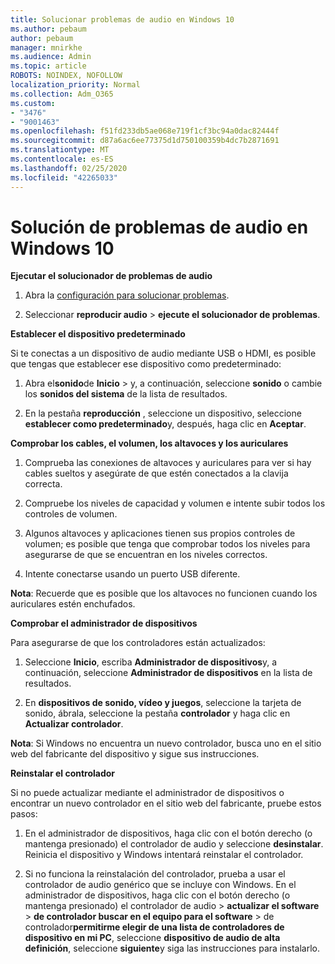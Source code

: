 ```yaml
---
title: Solucionar problemas de audio en Windows 10
ms.author: pebaum
author: pebaum
manager: mnirkhe
ms.audience: Admin
ms.topic: article
ROBOTS: NOINDEX, NOFOLLOW
localization_priority: Normal
ms.collection: Adm_O365
ms.custom:
- "3476"
- "9001463"
ms.openlocfilehash: f51fd233db5ae068e719f1cf3bc94a0dac82444f
ms.sourcegitcommit: d87a6ac6ee77375d1d750100359b4dc7b2871691
ms.translationtype: MT
ms.contentlocale: es-ES
ms.lasthandoff: 02/25/2020
ms.locfileid: "42265033"
---
```

# <a name="troubleshooting-audio-issues-in-windows-10"></a>Solución de problemas de audio en Windows 10

**Ejecutar el solucionador de problemas de audio**

1.  Abra la [configuración para solucionar problemas](ms-settings:troubleshoot).

2.  Seleccionar **reproducir audio** > **ejecute el solucionador de problemas**.

**Establecer el dispositivo predeterminado**

Si te conectas a un dispositivo de audio mediante USB o HDMI, es posible que tengas que establecer ese dispositivo como predeterminado:

1. Abra el**sonido**de **Inicio** > y, a continuación, seleccione **sonido** o cambie los **sonidos del sistema** de la lista de resultados.

2.  En la pestaña **reproducción** , seleccione un dispositivo, seleccione **establecer como predeterminado**y, después, haga clic en **Aceptar**.

**Comprobar los cables, el volumen, los altavoces y los auriculares**

1. Comprueba las conexiones de altavoces y auriculares para ver si hay cables sueltos y asegúrate de que estén conectados a la clavija correcta.

2. Compruebe los niveles de capacidad y volumen e intente subir todos los controles de volumen.

3. Algunos altavoces y aplicaciones tienen sus propios controles de volumen; es posible que tenga que comprobar todos los niveles para asegurarse de que se encuentran en los niveles correctos.

4. Intente conectarse usando un puerto USB diferente.

**Nota**: Recuerde que es posible que los altavoces no funcionen cuando los auriculares estén enchufados.

**Comprobar el administrador de dispositivos**

Para asegurarse de que los controladores están actualizados:

1. Seleccione **Inicio**, escriba **Administrador de dispositivos**y, a continuación, seleccione **Administrador de dispositivos** en la lista de resultados.

2. En **dispositivos de sonido, vídeo y juegos**, seleccione la tarjeta de sonido, ábrala, seleccione la pestaña **controlador** y haga clic en **Actualizar controlador**.

**Nota**: Si Windows no encuentra un nuevo controlador, busca uno en el sitio web del fabricante del dispositivo y sigue sus instrucciones.

**Reinstalar el controlador**

Si no puede actualizar mediante el administrador de dispositivos o encontrar un nuevo controlador en el sitio web del fabricante, pruebe estos pasos:

1. En el administrador de dispositivos, haga clic con el botón derecho (o mantenga presionado) el controlador de audio y seleccione **desinstalar**. Reinicia el dispositivo y Windows intentará reinstalar el controlador.

2. Si no funciona la reinstalación del controlador, prueba a usar el controlador de audio genérico que se incluye con Windows. En el administrador de dispositivos, haga clic con el botón derecho (o mantenga presionado) el controlador de audio > **actualizar el software** > **de controlador buscar en el equipo para el software** > de controlador**permitirme elegir de una lista de controladores de dispositivo en mi PC**, seleccione **dispositivo de audio de alta definición**, seleccione **siguiente**y siga las instrucciones para instalarlo.

